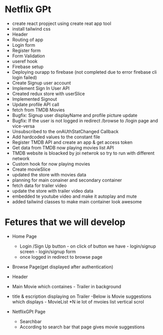 # Netflix GPt

- create react propject using create reat app tool
- install tailwind css
- Header
- Routing of app
- Login form
- Register form
- Form Validation
- useref hook
- Firebase setup
- Deploying ourapp to firebase (not completed due to error firebase cli login failed)
- Create Signup user account
- Implement Sign In User API
- Created redux store with userSlice
- Implemented Signout
- Update profile API call
- fetch from TMDB Movies
- Bugfix: Signup user displayName and profile picture update
- Bugfix: If the user is not logged in redirect /browse to /login page and vice-versa
- Unsubscribed to the onAUthStatChanged Callback
- Add hardcoded values to the constant file
- Register TMDB API and create an app & get access token
- Get data from TMDB now playing movies list API
- TMDB website is bloacked by joi netwrok so try to run with different network
- Custom hook for now playing movies
- Create movieSlice
- updated the store with movies data
- planning for main conainer and secondary container
- fetch data for trailer video
- update the store with trailer video data
- embedded te youtube video and make it autoplay and mute
- added tailwind classes to make main container look awesome

# Fetures that we will develop

- Home Page
  - Login /Sign Up button - on click of button we have - login/signup screen - login/signup form
  - once logged in redirect to browse page
- Browse Page(get displayed after authentication)
- Header
- Main Movie which containes - Trailer in background
- title & escription displaying on Trailer
  -Below is Movie suggestions which displays - MovieList \*N ie lot of mvoies list vertical scrol

- NetflixGPt Page
  - Searchbar
  - According to search bar that page gives movie suggestions
